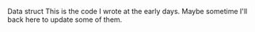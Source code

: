 Data struct
This is the code I wrote at the early days.
Maybe sometime I'll back here to update some of them.
